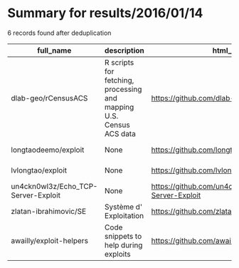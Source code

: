 
# Summary for results/2016/01/14
    
6 records found after deduplication

| full_name | description | html_url | matched_list | matched_count | pushed_at | size | stargazers_count | language | forks_count | vul_ids |
|-------------------------------------|---------------------------------------------------------------------|--------------------------------------------------------|----------------|-----------------|---------------------------|--------|--------------------|------------|---------------|-----------|
| dlab-geo/rCensusACS | R scripts for fetching, processing and mapping U.S. Census ACS data | https://github.com/dlab-geo/rCensusACS | ['rce'] | 1 | 2016-01-14 18:05:14+00:00 | 1523 | 3 | R | 1 | [] |
| longtaodeemo/exploit | None | https://github.com/longtaodeemo/exploit | ['exploit'] | 1 | 2016-01-14 06:56:56+00:00 | 0 | 0 | | 0 | [] |
| lvlongtao/exploit | None | https://github.com/lvlongtao/exploit | ['exploit'] | 1 | 2016-01-14 07:06:36+00:00 | 0 | 0 | | 0 | [] |
| un4ckn0wl3z/Echo_TCP-Server-Exploit | None | https://github.com/un4ckn0wl3z/Echo_TCP-Server-Exploit | ['exploit'] | 1 | 2016-01-14 08:38:24+00:00 | 281 | 0 | Python | 1 | [] |
| zlatan-ibrahimovic/SE | Système d' Exploitation | https://github.com/zlatan-ibrahimovic/SE | ['exploit'] | 1 | 2016-01-14 12:10:47+00:00 | 10262 | 0 | C | 0 | [] |
| awailly/exploit-helpers | Code snippets to help during exploits | https://github.com/awailly/exploit-helpers | ['exploit'] | 1 | 2016-01-14 18:35:01+00:00 | 7 | 5 | C | 4 | [] |
